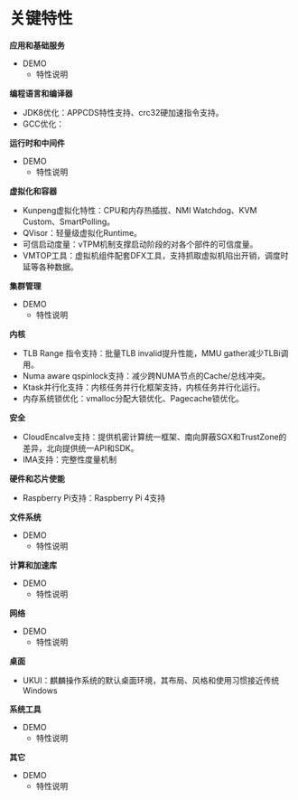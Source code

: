 # 关键特性<a name="ZH-CN_TOPIC_0228254580"></a>

**应用和基础服务**
-   DEMO
    -   特性说明

**编程语言和编译器**
-   JDK8优化：APPCDS特性支持、crc32硬加速指令支持。
-   GCC优化：

**运行时和中间件**
-   DEMO
    -   特性说明

**虚拟化和容器**
-   Kunpeng虚拟化特性：CPU和内存热插拔、NMI Watchdog、KVM Custom、SmartPolling。
-   QVisor：轻量级虚拟化Runtime。
-   可信启动度量：vTPM机制支撑启动阶段的对各个部件的可信度量。
-   VMTOP工具：虚拟机组件配套DFX工具，支持抓取虚拟机陷出开销，调度时延等各种数据。

**集群管理**
-   DEMO
    -   特性说明

**内核**
-   TLB Range 指令支持：批量TLB invalid提升性能，MMU gather减少TLBi调用。
-   Numa aware qspinlock支持：减少跨NUMA节点的Cache/总线冲突。
-   Ktask并行化支持：内核任务并行化框架支持，内核任务并行化运行。
-   内存系统锁优化：vmalloc分配大锁优化、Pagecache锁优化。

**安全**
-   CloudEncalve支持：提供机密计算统一框架、南向屏蔽SGX和TrustZone的差异，北向提供统一API和SDK。
-   IMA支持：完整性度量机制

**硬件和芯片使能**
-   Raspberry Pi支持：Raspberry Pi 4支持

**文件系统**
-   DEMO
    -   特性说明

**计算和加速库**
-   DEMO
    -   特性说明

**网络**
-   DEMO
    -   特性说明

**桌面**
-   UKUI：麒麟操作系统的默认桌面环境，其布局、风格和使用习惯接近传统Windows

**系统工具**
-   DEMO
    -   特性说明

**其它**
-   DEMO
    -   特性说明   